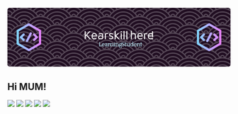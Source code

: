 ![Header](./header.png)

## Hi MUM!
![](http://github-profile-summary-cards.vercel.app/api/cards/profile-details?username=Kearskill&theme=algolia)
![](http://github-profile-summary-cards.vercel.app/api/cards/repos-per-language?username=Kearskill&theme=algolia)
![](http://github-profile-summary-cards.vercel.app/api/cards/most-commit-language?username=Kearskill&theme=algolia)
![](http://github-profile-summary-cards.vercel.app/api/cards/stats?username=Kearskill&theme=algolia)
![](http://github-profile-summary-cards.vercel.app/api/cards/productive-time?username=Kearskill&theme=algolia&utcOffset=8)

